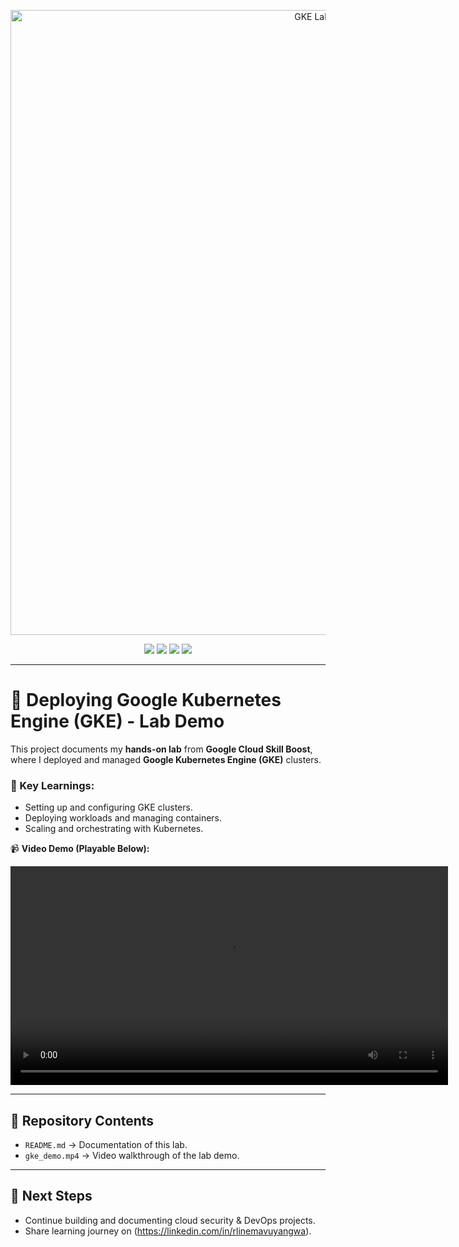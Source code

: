 <p align="center">
  <img src="https://github.com/rlinemavuyangwa/Deploying-Google-Kubernetes-Engine-GKE-/raw/refs/heads/main/banner.png" alt="GKE Lab Banner" width="1000">
</p>

<p align="center">
  <img src="https://img.shields.io/badge/Google%20Cloud-4285F4?style=for-the-badge&logo=googlecloud&logoColor=white" />
  <img src="https://img.shields.io/badge/Kubernetes-326CE5?style=for-the-badge&logo=kubernetes&logoColor=white" />
  <img src="https://img.shields.io/badge/Demo-Video-orange?style=for-the-badge&logo=youtube&logoColor=white" />
  <img src="https://img.shields.io/badge/Skill%20Boost-Lab-blueviolet?style=for-the-badge" />
</p>

---

# 🚀 Deploying Google Kubernetes Engine (GKE) - Lab Demo  

This project documents my **hands-on lab** from **Google Cloud Skill Boost**, where I deployed and managed **Google Kubernetes Engine (GKE)** clusters.  

### 🔹 Key Learnings:
- Setting up and configuring GKE clusters.  
- Deploying workloads and managing containers.  
- Scaling and orchestrating with Kubernetes.  

📹 **Video Demo (Playable Below):**  

<video src="https://github.com/rlinemavuyangwa/Deploying-Google-Kubernetes-Engine-GKE-/raw/refs/heads/main/gke_demo.mp4" controls width="700"></video>

---

## 📂 Repository Contents
- `README.md` → Documentation of this lab.  
- `gke_demo.mp4` → Video walkthrough of the lab demo.  
  

---

## 📌 Next Steps
- Continue building and documenting cloud security & DevOps projects.  
- Share learning journey on (https://linkedin.com/in/rlinemavuyangwa).  


